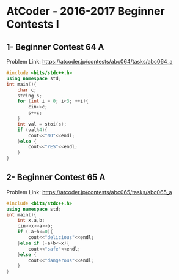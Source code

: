 # AtCoder - 2016-2017 Beginner Contests I
## 1-	Beginner Contest 64 A
Problem Link:
https://atcoder.jp/contests/abc064/tasks/abc064_a
```cpp
#include <bits/stdc++.h>
using namespace std;
int main(){
    char c;
    string s;
    for (int i = 0; i<3; ++i){
        cin>>c;
        s+=c;
    }
    int val = stoi(s);
    if (val%4){
        cout<<"NO"<<endl;
    }else {
        cout<<"YES"<<endl;
    }
}
```
## 2-	Beginner Contest 65 A
Problem Link:
https://atcoder.jp/contests/abc065/tasks/abc065_a
```cpp
#include <bits/stdc++.h>
using namespace std;
int main(){
    int x,a,b;
    cin>>x>>a>>b;
    if (-a+b<=0){
        cout<<"delicious"<<endl;
    }else if (-a+b<=x){
        cout<<"safe"<<endl;
    }else {
        cout<<"dangerous"<<endl;
    }
}
```

